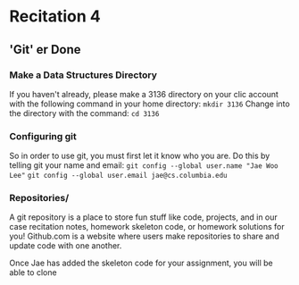 # Recitation 4 #

## 'Git' er Done ##

### Make a Data Structures Directory ###

If you haven't already, please make a 3136 directory on your clic account with the following command in your home directory:
  `mkdir 3136`
Change into the directory with the command:
  `cd 3136`

### Configuring git ###

So in order to use git, you must first let it know who you are.  Do this by telling git your name and email:
  `git config --global user.name "Jae Woo Lee"`
  `git config --global user.email jae@cs.columbia.edu`

### Repositories/ ###

A git repository is a place to store fun stuff like code, projects, and in our case recitation notes, homework skeleton code, or homework solutions for you!  Github.com is a website where users make repositories to share and update code with one another.

Once Jae has added the skeleton code for your assignment, you will be able to clone
